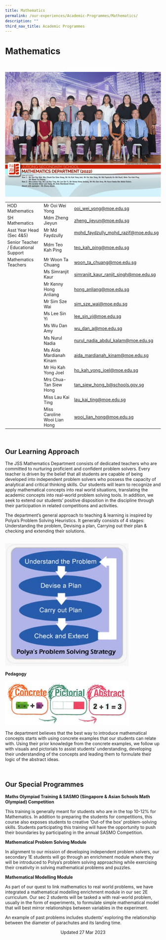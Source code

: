 ```yaml
---
title: Mathematics
permalink: /our-experiences/Academic-Programmes/Mathematics/
description: ""
third_nav_title: Academic Programmes
---
```

# Mathematics 
<br>

![](/images/js_Mathematics%20Department.jpg)


|  |  |  |
| -------- | -------- | -------- |
| HOD Mathematics   | Mr Ooi Wei Yong    | [ooi\_wei\_yong@moe.edu.sg](mailto:ooi_wei_yong@moe.edu.sg)    |
| SH Mathematics   | Mdm Zheng Jieyun    | [zheng\_jieyun@moe.edu.sg](mailto:zheng_jieyun@moe.edu.sg)    |
|  Asst Year Head (Sec 4&amp;5) | Mr Md Faydzully   | [mohd\_faydzully\_mohd\_razif@moe.edu.sg](mailto:mohd_faydzully_mohd_razif@moe.edu.sg)   |
|Senior Teacher /  Educational Support    | Mdm Teo Kah Ping    | [teo\_kah\_ping@moe.edu.sg](mailto:teo_kah_ping@moe.edu.sg)   |
| Mathematics Teachers    | Mr Woon Ta Chuang     | [woon\_ta\_chuang@moe.edu.sg](mailto:woon_ta_chuang@moe.edu.sg)   |
|    | Ms Simranjit Kaur    | [simranjit\_kaur\_ranjit\_singh@moe.edu.sg](mailto:simranjit_kaur_ranjit_singh@moe.edu.sg)   |
|    | Mr Kenny Hong Anliang   |[hong\_anliang@moe.edu.sg](mailto:hong_anliang@moe.edu.sg)     |
|     | Mr Sim Sze Wai  | [sim\_sze\_wai@moe.edu.sg](mailto:sim_sze_wai@moe.edu.sg)    |
|   | Ms Lee Sin Yi    | [lee\_sin\_yi@moe.edu.sg](mailto:lee_sin_yi@moe.edu.sg)   |
|     | Ms Wu Dan Amy   | [wu\_dan\_a@moe.edu.sg](mailto:wu_dan_a@moe.edu.sg)    |
|      | Ms Nurul Nadia  | [nurul\_nadia\_abdul\_kalam@moe.edu.sg](mailto:nurul_nadia_abdul_kalam@moe.edu.sg)    |
|     | Ms Aida Mardianah Kinam   | [aida\_mardianah\_kinam@moe.edu.sg](mailto:aida_mardianah_kinam@moe.edu.sg)    |
|     | Mr Ho Kah Yong Joel   | [ho\_kah\_yong\_joel@moe.edu.sg](mailto:ho_kah_yong_joel@moe.edu.sg)     |
|     | Mrs Chua-Tan Siew Hong     | [tan\_siew\_hong\_b@schools.gov.sg](mailto:tan_siew_hong_b@schools.gov.sg)    |
|    | Miss Lau Kai Ting     | [lau\_kai\_ting@moe.edu.sg](mailto:lau_kai_ting@moe.edu.sg)   |
|    | Miss Caroline Wooi Lian Hong     | [wooi\_lian\_hong@moe.edu.sg](mailto:wooi_lian_hong@moe.edu.sg)    |

<br>

## Our Learning Approach

The JSS Mathematics Department consists of dedicated teachers who are committed to nurturing proficient and confident problem solvers. Every teacher is driven by the belief that all students are capable of being developed into independent problem solvers who possess the capacity of analytical and critical thinking skills. Our students will learn to recognize and apply mathematical concepts into real world situations, translating the academic concepts into real-world problem solving tools. In addition, we seek to extend our students’ positive disposition in the discipline through their participation in related competitions and activities.

  

The department’s general approach to teaching &amp; learning is inspired by Polya’s Problem Solving Heuristics. It generally consists of 4 stages: Understanding the problem, Devising a plan, Carrying out their plan &amp; checking and extending their solutions.

<br>

<img src="/images/JS_11%20Math.jpg" style="height: auto;width:400px;">

<b>Pedagogy</b>

<img src="/images/JS_12%20Math.jpg" style="height: auto;width:400px;">

The department believes that the best way to introduce mathematical concepts starts with using concrete examples that our students can relate with. Using their prior knowledge from the concrete examples, we follow up with visuals and pictorials to assist students’ understanding, developing their understanding of the concepts and leading them to formulate their logic of the abstract ideas.

<br>

## Our Special Programmes


**Maths Olympiad Training &amp; SASMO (Singapore &amp; Asian Schools Math Olympiad) Competition**

  

This training is generally meant for students who are in the top 10-12% for Mathematics. In addition to preparing the students for competitions, this course also exposes students to creative ‘Out-of the box’ problem-solving skills. Students participating this training will have the opportunity to push their boundaries by participating in the annual SASMO Competition.

  

**Mathematical Problem Solving Module**

  

In alignment to our mission of developing independent problem solvers, our secondary 1E students will go through an enrichment module where they will be introduced to Polya’s problem solving approaching while exercising their creativity in solving mathematical problems and puzzles.

  

**Mathematical Modelling Module**

  

As part of our quest to link mathematics to real world problems, we have integrated a mathematical modelling enrichment module in our sec 2E curriculum. Our sec 2 students will be tasked a with real-world problem, usually in the form of experiments, to formulate simple mathematical model that will best mirror relationships between variables in the experiment.

  

An example of past problems includes students’ exploring the relationship between the diameter of parachutes and its landing time.

<center> Updated 27 Mar 2023 </center>